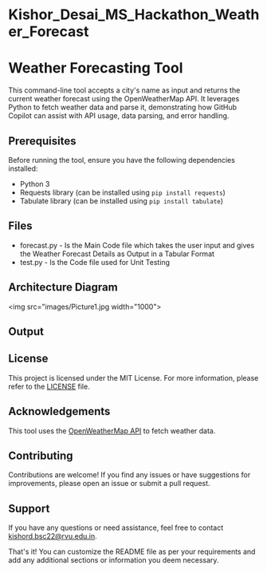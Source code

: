 # Kishor_Desai_MS_Hackathon_Weather_Forecast

# Weather Forecasting Tool

This command-line tool accepts a city's name as input and returns the current weather forecast using the OpenWeatherMap API. It leverages Python to fetch weather data and parse it, demonstrating how GitHub Copilot can assist with API usage, data parsing, and error handling.

## Prerequisites

Before running the tool, ensure you have the following dependencies installed:

- Python 3
- Requests library (can be installed using `pip install requests`)
- Tabulate library (can be installed using `pip install tabulate`)

## Files

- forecast.py - Is the Main Code file which takes the user input and gives the Weather Forecast Details as Output in a Tabular Format
- test.py - Is the Code file used for Unit Testing

## Architecture Diagram
<img src="images/Picture1.jpg width="1000">

## Output

  
## License

This project is licensed under the MIT License. For more information, please refer to the [LICENSE](LICENSE) file.

## Acknowledgements

This tool uses the [OpenWeatherMap API](https://openweathermap.org/api) to fetch weather data.

## Contributing

Contributions are welcome! If you find any issues or have suggestions for improvements, please open an issue or submit a pull request.

## Support

If you have any questions or need assistance, feel free to contact [kishord.bsc22@rvu.edu.in](mailto:kishord.bsc22@rvu.edu.in).

That's it! You can customize the README file as per your requirements and add any additional sections or information you deem necessary.
